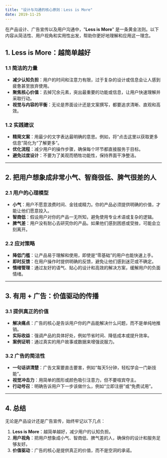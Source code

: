 ```yaml
---
title: "设计与沟通的核心原则：Less is More"
date: 2019-11-25
---
```


在产品设计、广告宣传以及用户沟通中，"**Less is More**" 是一条黄金法则。以下内容从简洁性、用户视角和实用性出发，帮助你更好地理解和应用这一理念。

## 1. **Less is More：越简单越好**

### 1.1 简洁的力量

- **减少认知负担**：用户的时间和注意力有限，过于复杂的设计或信息会让人感到疲惫甚至放弃使用。
- **聚焦核心价值**：去掉冗余元素，突出最重要的功能或信息，让用户快速理解并采取行动。
- **视觉与内容的平衡**：无论是界面设计还是文案撰写，都要追求清晰、直观和高效。

### 1.2 实践建议

- **精简文案**：用最少的文字表达最明确的意思。例如，将“点击这里以获取更多信息”简化为“了解更多”。
- **优化流程**：减少用户的操作步骤，确保每个环节都直接服务于目标。
- **避免过度设计**：不要为了美观而牺牲功能性，保持界面干净整洁。

---

## 2. **把用户想象成非常小气、智商很低、脾气很差的人**

### 2.1 用户的心理模型

- **小气**：用户不愿意浪费时间、金钱或精力。你的产品必须提供明确的价值，才能让他们愿意投入。
- **智商低**：假设用户对你的产品一无所知，避免使用专业术语或复杂的逻辑。
- **脾气差**：用户没有耐心去研究你的产品。如果他们感到困惑或受挫，可能会立刻离开。

### 2.2 应对策略

- **降低门槛**：让产品易于理解和使用，即使是“零基础”的用户也能快速上手。
- **即时反馈**：在用户操作时提供明确的反馈，避免让他们感到迷茫或不确定。
- **情绪管理**：通过友好的语气、贴心的设计和高效的解决方案，缓解用户的负面情绪。

---

## 3. **有用 + 广告：价值驱动的传播**

### 3.1 提供真正的价值

- **解决痛点**：广告的核心是告诉用户你的产品能解决什么问题，而不是单纯地推销。
- **实际收益**：强调产品的具体好处，例如节省时间、降低成本或提升效率。
- **案例证明**：通过真实的用户故事或数据来增强说服力。

### 3.2 广告的简洁性

- **一句话讲清楚**：广告文案要直击要害，例如“每天5分钟，轻松学会一门新技能”。
- **视觉冲击力**：用简单的图形或颜色吸引注意力，但不要喧宾夺主。
- **行动号召**：明确告诉用户下一步该做什么，例如“立即注册”或“免费试用”。

---

## 4. 总结

无论是产品设计还是广告宣传，始终牢记以下几点：

1. **Less is More**：越简单越好，减少用户的认知负担。
2. **用户视角**：把用户想象成小气、智商低、脾气差的人，确保你的设计和服务足够友好。
3. **价值驱动**：广告的核心是提供真正的价值，而不是空洞的承诺。
